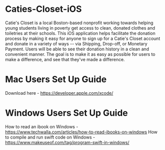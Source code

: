 # Caties-Closet-iOS
Catie's Closet is a local Boston-based nonprofit working towards helping young students living in poverty get access to clean, donated clothes and toiletries at their schools. This iOS application helps facilitate the donation process by making it easy for anyone to sign up for a Catie's Closet account and donate in a variety of ways -- via Shipping, Drop-off, or Monetary Payment. Users will be able to see their donation history in a clean and convenient manner. The goal is to make it as easy as possible for users to make a difference, and see that they've made a difference.

# Mac Users Set Up Guide
Download here - https://developer.apple.com/xcode/

# Windows Users Set Up Guide
How to read an ibook on Windows - https://www.techwalla.com/articles/how-to-read-ibooks-on-windows
How to compile and run swift code on Windows - https://www.makeuseof.com/tag/program-swift-in-windows/
